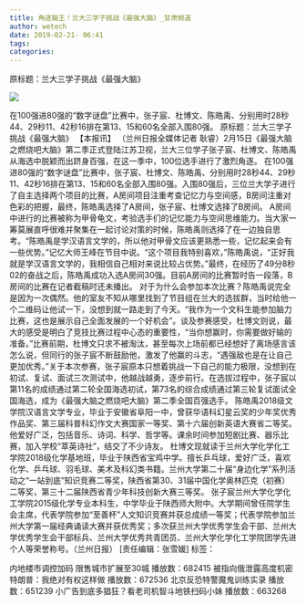 ```yaml
---
title: 角逐脑王！兰大三学子挑战《最强大脑》_甘肃频道
author: wetech
date: 2019-02-21- 06:41
tags: 
categories: 
---
```

原标题：兰大三学子挑战《最强大脑》
<!-- more -->
                
<img align="center" border="0" src="http://p2.ifengimg.com/a/2016/0810/204c433878d5cf9size1_w16_h16.png" />
                
            
在100强进80强的“数字谜盘”比赛中，张子宸、杜博文、陈皓禹、分别用时28秒44、29秒11、42秒16排在第13、15和60名全部入围80强。
原标题：兰大三学子挑战《最强大脑》
【本报讯】 （兰州日报全媒体记者 耿睿）2月15日《最强大脑之燃烧吧大脑》第二季正式登陆江苏卫视，兰大三位学子张子宸、杜博文、陈皓禹从海选中脱颖而出跻身百强，在这一季中，100位选手进行了激烈角逐。
在100强进80强的“数字谜盘”比赛中，张子宸、杜博文、陈皓禹、分别用时28秒44、29秒11、42秒16排在第13、15和60名全部入围80强。入围80强后，三位兰大学子进行了自主选择两个项目的比赛，A房间项目注重考查记忆力与空间感，B房间注重对色彩的把握，最终，陈皓禹选择了A房间，张子宸、杜博文选择了B房间。
A房间中进行的比赛被称为甲骨龟文，考验选手们的记忆能力与空间思维能力。当大家一筹莫展直呼很难并聚集在一起讨论对策的时候，陈皓禹则选择了在一边独自思考。“陈皓禹是学汉语言文学的，所以他对甲骨文应该更熟悉一些，记忆起来会有一些优势。”记忆大师王峰在节目中说。“这个项目我特别喜欢，”陈皓禹说，“正好我就是学汉语言文学的，我相信自己相对来说比较占优势。”最终，在经历了49分8秒02的奋战之后，陈皓禹成功入选A房间30强。目前A房间的比赛暂时告一段落，B房间的比赛在记者截稿时还未播出。
对于为什么会参加本次比赛？陈皓禹说完全是因为一次偶然。他的室友不知从哪里找到了节目组在兰大的选拔群，当时给他一个二维码让他试一下，没想到就一路走到了今天。“我作为一个文科生能参加脑力比赛，这也是展示自己全面发展的一个好机会”。谈及参赛感受，杜博文则说，最大的感受是明白了竞技比赛过程中心态的重要性，“当你想赢时，你需要做好输的准备。”比赛前期，杜博文只求不被淘汰，甚至每次上场前都已经想好了离场感言该怎么说，但同行的张子宸不断鼓励他，激发了他赢的斗志，“遇强敌也是在让自己更加优秀。”关于本次参赛，张子宸原本只想着挑战一下自己的能力极限，没想到在初试、复试、面试三次测试中，他越战越勇，逐步前行。在选拔过程中，张子宸以第11名的成绩通过第二轮全国海选初试，第73名的综合成绩通过第三轮复试面试全国海选，成为《最强大脑之燃烧吧大脑》第二季全国百强选手。
陈皓禹2018级文学院汉语言文学专业，毕业于安徽省阜阳一中，曾获华语科幻星云奖的少年奖优秀作品奖、第三届科普科幻作文大赛国家一等奖、第十六届创新英语大赛省二等奖。他爱好广泛，包括音乐、诗词、科学、哲学等。课余时间参加短剧比赛、器乐比赛，加入学校“萃英诗社”，结交了不少诗友。
杜博文现就读于兰州大学化学化工学院2018级化学基地班，毕业于陕西省宝鸡中学。擅长乒乓球，爱好广泛，喜欢化学、乒乓球、羽毛球、美术及科幻类书籍。兰州大学第二十届“身边化学”系列活动之“一站到底”知识竞赛二等奖，陕西省第30、31届中国化学奥林匹克（初赛）二等奖，第三十二届陕西省青少年科技创新大赛三等奖。
张子宸兰州大学化学化工学院2015级化学专业本科生，中学毕业于陕西师大附中。大学期间曾任院学生会主席，代表学院参加“至善杯”人文知识竞赛并获总成绩一等奖；代表学院参加兰州大学第一届经典诵读大赛并获优秀奖；多次获兰州大学优秀学生会干部、兰州大学优秀学生会干部标兵、兰州大学优秀共青团员、兰州大学化学化工学院团学先进个人等荣誉称号。（兰州日报）
[责任编辑：张雪媛]
标签：
 
             
内地楼市调控加码 限售城市扩展至30城
播放数：682415
被指向俄泄露高度机密 特朗普：我绝对有权这样做
播放数：672536
北京反恐特警魔鬼训练实录
播放数：651239
小广告到底多猖狂？看老司机智斗地铁扫码小妹
播放数：663268
